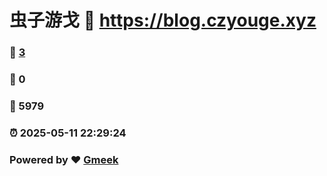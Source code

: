 # 虫子游戈 :link: https://blog.czyouge.xyz 
### :page_facing_up: [3](https://blog.czyouge.xyz/tag.html) 
### :speech_balloon: 0 
### :hibiscus: 5979 
### :alarm_clock: 2025-05-11 22:29:24 
### Powered by :heart: [Gmeek](https://github.com/Meekdai/Gmeek)
